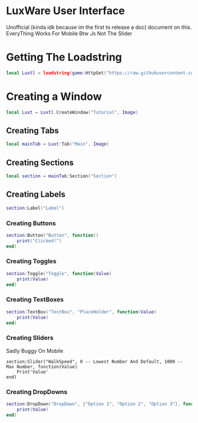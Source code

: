# LuxWare User Interface
Unofficial (kinda idk because im the first to release a doc) document on this.
EveryThing Works For Mobile Btw Js Not The Slider
# Getting The Loadstring
```lua
local Luxtl = loadstring(game:HttpGet("https://raw.githubusercontent.com/xHeptc/Luxware-UI-Library/main/Source.lua"))()
```
# Creating a Window
```lua
local Luxt = Luxtl.CreateWindow("Tutorial", Image)
```
## Creating Tabs
```lua
local mainTab = Luxt:Tab("Main", Image)
```
## Creating Sections
```lua
local section = mainTab:Section("Section")
```
## Creating Labels
```lua
section:Label("Label")
```
### Creating Buttons
```lua
section:Button("Button", function()
    print("Clicked!")
end)
```
### Creating Toggles
```lua
section:Toggle("Toggle", function(Value)
    print(Value)
end)
```
### Creating TextBoxes
```lua
section:TextBox("TextBox", "PlaceHolder", function(Value)
    print(Value)
end)
```
### Creating Sliders
Sadly Buggy On Mobile
```
section:Slider("WalkSpeed", 0 -- Lowest Number And Default, 1000 -- Max Number, function(Value)
    Print'Value'
end)
```
### Creating DropDowns
```lua
section:DropDown("DropDown", {"Option 1", "Option 2", "Option 3"}, function(Value) 
    print(Value)
end)
```
